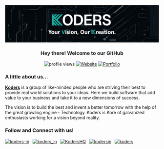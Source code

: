 <div align="center">
<img src="https://github.com/koders-in/.github/blob/main/profile/banner.png">
<p align="center">
  <h3>Hey there! Welcome to our GitHub</h3>
  <img src="https://komarev.com/ghpvc/?username=koders-in&label=Profile%20Views&color=00ad99&style=flat" alt="profile views"> 
  <a href="https://koders.in" target="_blank"><img alt="Website" src="https://img.shields.io/badge/Visit-Website-00ad99"></a>
  <a href="https://bot.koders.in" target="_blank"><img alt="Portfolio" src="https://img.shields.io/badge/Visit-Portfolio-00ad99"></a>
</p>
</div>
<div align="left">
<h3>A little about us...</h3>
<p>
<a href="http://www.koders.in" target="_blank"><b>Koders</b></a> is a group of like-minded people who are striving their best to provide real world solutions to your ideas. Here we build software that add value to your business and take it to a new dimensions of success.
</p>
<p>
The vision is to build the best and invent a better tomorrow with the help of the great growling engine - Technology. Koders is Kore of galvanized enthusiasts working for a vision beyond reality.
</p>
</div>
<h3>Follow and Connect with us!</h3>
<a href="https://www.linkedin.com/company/koders-in/" target="_blank"><img align="center" src="https://www.koders.in/static/media/linkedin-rect.70b6de0d.svg" alt="koders-in" height="30px" width="30px"/></a>&ensp;
<a href="https://www.instagram.com/koders_in/" target="_blank"><img align="center" src="https://www.koders.in/static/media/instagram.fe30fdf6.svg" alt="koders_in" height="30px" width="30px"/></a>&ensp;
<a href="https://twitter.com/KodersHQ" target="_blank"><img align="center" src="https://www.koders.in/static/media/twitter.8763f8c2.svg" alt="KodersHQ" height="30px" width="30px"/></a>&ensp;
<a href="https://www.facebook.com/kodersin" target="_blank"><img align="center" src="https://www.koders.in/static/media/facebook.e19ce8a0.svg" alt="kodersin" height="30px" width="30px"/></a>&ensp;
<a href="https://dsc.gg/koders" target="_blank"><img align="center" src="https://www.koders.in/static/media/discord.25e7bb73.svg" alt="koders" height="30px" width="30px"/></a>
</div>
